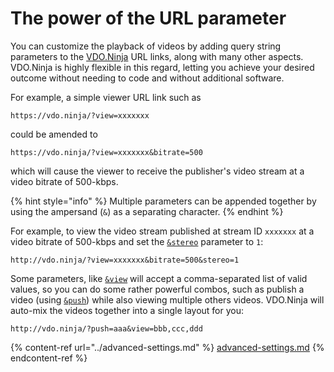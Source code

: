# The power of the URL parameter

You can customize the playback of videos by adding query string parameters to the [VDO.Ninja](https://vdo.ninja) URL links, along with many other aspects. VDO.Ninja is highly flexible in this regard, letting you achieve your desired outcome without needing to code and without additional software.

For example, a simple viewer URL link such as

```
https://vdo.ninja/?view=xxxxxxx
```

could be amended to

```
https://vdo.ninja/?view=xxxxxxx&bitrate=500
```

which will cause the viewer to receive the publisher's video stream at a video bitrate of 500-kbps.

{% hint style="info" %}
Multiple parameters can be appended together by using the ampersand (`&`) as a separating character.&#x20;
{% endhint %}

For example, to view the video stream published at stream ID `xxxxxxx` at a video bitrate of 500-kbps and set the [`&stereo`](../general-settings/stereo.md) parameter to `1`:

```
http://vdo.ninja/?view=xxxxxxx&bitrate=500&stereo=1
```

Some parameters, like [`&view`](../advanced-settings/view-parameters/view.md) will accept a comma-separated list of valid values, so you can do some rather powerful combos, such as publish a video (using [`&push`](../advanced-settings/setup-parameters/push.md)) while also viewing multiple others videos. VDO.Ninja will auto-mix the videos together into a single layout for you:

```
http://vdo.ninja/?push=aaa&view=bbb,ccc,ddd
```

{% content-ref url="../advanced-settings.md" %}
[advanced-settings.md](../advanced-settings.md)
{% endcontent-ref %}
